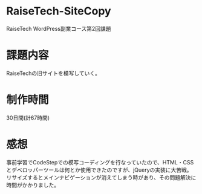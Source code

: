 # RaiseTech-SiteCopy
RaiseTech WordPress副業コース第2回課題

# 課題内容
RaiseTechの旧サイトを模写していく。

# 制作時間
30日間(計67時間)

# 感想
事前学習でCodeStepでの模写コーディングを行なっていたので、HTML・CSSとデベロッパーツールは何とか使用できたのですが、jQueryの実装に大苦戦。リサイズするとメインナビゲーションが消えてしまう時があり、その問題解決に時間がかかりました。